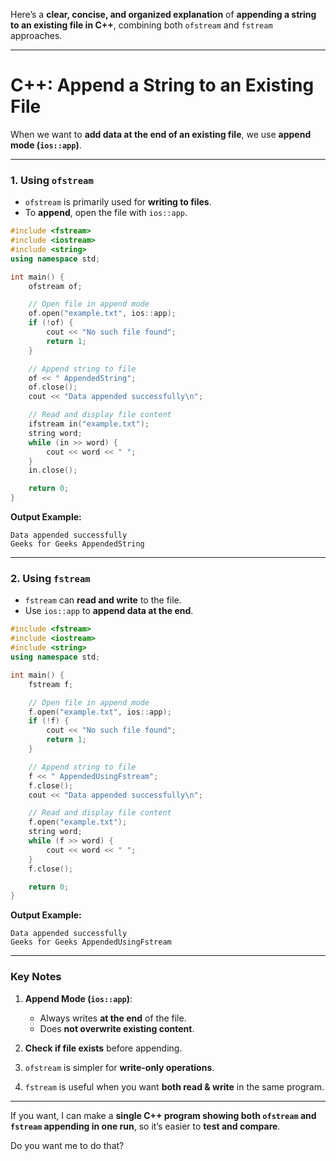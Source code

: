 Here’s a **clear, concise, and organized explanation** of **appending a string to an existing file in C++**, combining both `ofstream` and `fstream` approaches.

---

# **C++: Append a String to an Existing File**

When we want to **add data at the end of an existing file**, we use **append mode (`ios::app`)**.

---

### **1. Using `ofstream`**

* `ofstream` is primarily used for **writing to files**.
* To **append**, open the file with `ios::app`.

```cpp
#include <fstream>
#include <iostream>
#include <string>
using namespace std;

int main() {
    ofstream of;

    // Open file in append mode
    of.open("example.txt", ios::app);
    if (!of) {
        cout << "No such file found";
        return 1;
    }

    // Append string to file
    of << " AppendedString";
    of.close();
    cout << "Data appended successfully\n";

    // Read and display file content
    ifstream in("example.txt");
    string word;
    while (in >> word) {
        cout << word << " ";
    }
    in.close();

    return 0;
}
```

**Output Example:**

```
Data appended successfully
Geeks for Geeks AppendedString
```

---

### **2. Using `fstream`**

* `fstream` can **read and write** to the file.
* Use `ios::app` to **append data at the end**.

```cpp
#include <fstream>
#include <iostream>
#include <string>
using namespace std;

int main() {
    fstream f;

    // Open file in append mode
    f.open("example.txt", ios::app);
    if (!f) {
        cout << "No such file found";
        return 1;
    }

    // Append string to file
    f << " AppendedUsingFstream";
    f.close();
    cout << "Data appended successfully\n";

    // Read and display file content
    f.open("example.txt");
    string word;
    while (f >> word) {
        cout << word << " ";
    }
    f.close();

    return 0;
}
```

**Output Example:**

```
Data appended successfully
Geeks for Geeks AppendedUsingFstream
```

---

### **Key Notes**

1. **Append Mode (`ios::app`)**:

   * Always writes **at the end** of the file.
   * Does **not overwrite existing content**.
2. **Check if file exists** before appending.
3. `ofstream` is simpler for **write-only operations**.
4. `fstream` is useful when you want **both read & write** in the same program.

---

If you want, I can make a **single C++ program showing both `ofstream` and `fstream` appending in one run**, so it’s easier to **test and compare**.

Do you want me to do that?
